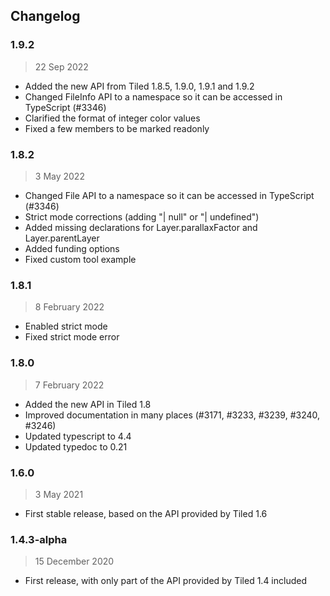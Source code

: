 ## Changelog

### 1.9.2

> 22 Sep 2022

- Added the new API from Tiled 1.8.5, 1.9.0, 1.9.1 and 1.9.2
- Changed FileInfo API to a namespace so it can be accessed in TypeScript (#3346)
- Clarified the format of integer color values
- Fixed a few members to be marked readonly

### 1.8.2

> 3 May 2022

- Changed File API to a namespace so it can be accessed in TypeScript (#3346)
- Strict mode corrections (adding "| null" or "| undefined")
- Added missing declarations for Layer.parallaxFactor and Layer.parentLayer
- Added funding options
- Fixed custom tool example

### 1.8.1

> 8 February 2022

- Enabled strict mode
- Fixed strict mode error

### 1.8.0

> 7 February 2022

- Added the new API in Tiled 1.8
- Improved documentation in many places (#3171, #3233, #3239, #3240, #3246)
- Updated typescript to 4.4
- Updated typedoc to 0.21

### 1.6.0

> 3 May 2021

- First stable release, based on the API provided by Tiled 1.6

### 1.4.3-alpha

> 15 December 2020

- First release, with only part of the API provided by Tiled 1.4 included
